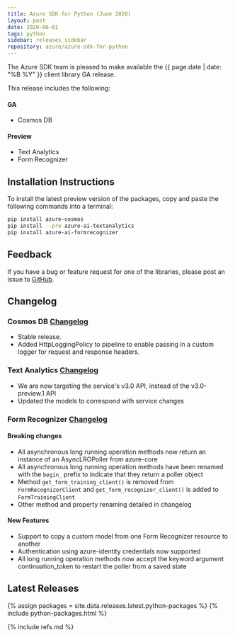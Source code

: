 ```yaml
---
title: Azure SDK for Python (June 2020)
layout: post
date: 2020-06-01
tags: python
sidebar: releases_sidebar
repository: azure/azure-sdk-for-python
---
```


The Azure SDK team is pleased to make available the {{ page.date | date: "%B %Y" }} client library GA release.

This release includes the following:

#### GA

- Cosmos DB

#### Preview

- Text Analytics
- Form Recognizer

## Installation Instructions

To install the latest preview version of the packages, copy and paste the following commands into a terminal:

```bash
pip install azure-cosmos
pip install --pre azure-ai-textanalytics
pip install azure-ai-formrecognizer
```

## Feedback

If you have a bug or feature request for one of the libraries, please post an issue to [GitHub](https://github.com/azure/azure-sdk-for-python/issues).

## Changelog

### Cosmos DB [Changelog](https://github.com/Azure/azure-sdk-for-python/blob/master/sdk/cosmos/azure-cosmos/CHANGELOG.md)

- Stable release.
- Added HttpLoggingPolicy to pipeline to enable passing in a custom logger for request and response headers.

### Text Analytics [Changelog](https://github.com/Azure/azure-sdk-for-python/blob/master/sdk/textanalytics/azure-ai-textanalytics/CHANGELOG.md#100b6-2020-05-27)

- We are now targeting the service's v3.0 API, instead of the v3.0-preview.1 API
- Updated the models to correspond with service changes

### Form Recognizer [Changelog](https://github.com/Azure/azure-sdk-for-python/blob/master/sdk/formrecognizer/azure-ai-formrecognizer/CHANGELOG.md)

#### Breaking changes

- All asynchronous long running operation methods now return an instance of an AsyncLROPoller from azure-core
- All asynchronous long running operation methods have been renamed with the `begin_` prefix to indicate that they return a poller object
- Method `get_form_training_client()` is removed from `FormRecognizerClient` and `get_form_recognizer_client()` is added to `FormTrainingClient`
- Other method and property renaming detailed in changelog

#### New Features

- Support to copy a custom model from one Form Recognizer resource to another
- Authentication using azure-identity credentials now supported
- All long running operation methods now accept the keyword argument continuation_token to restart the poller from a saved state


## Latest Releases

{% assign packages = site.data.releases.latest.python-packages %}
{% include python-packages.html %}

{% include refs.md %}

